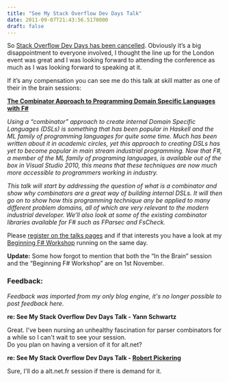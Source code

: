 ```yaml
---
title: "See My Stack Overflow Dev Days Talk"
date: 2011-09-07T21:43:56.5170000
draft: false
---
```


<p>So <a href="http://blog.stackoverflow.com/2011/09/devdays-2011-is-cancelled/">Stack Overflow Dev Days has been cancelled</a>. Obviously it’s a big disappointment to everyone involved, I thought the line up for the London event was great and I was looking forward to attending the conference as much as I was looking forward to speaking at it.</p>  <p>If it’s any compensation you can see me do this talk at skill matter as one of their in the brain sessions:</p>  <p><strong><a href="http://skillsmatter.com/podcast/scala/dsls-fsharp">The Combinator Approach to Programming Domain Specific Languages with F#</a></strong></p>  <p><em>Using a “combinator” approach to create internal Domain Specific Languages (DSLs) is something that has been popular in Haskell and the ML family of programming languages for quite some time. Much has been written about it in academic circles, yet this approach to creating DSLs has yet to become popular in main stream industrial programming. Now that F#, a member of the ML family of programing languages, is available out of the box in Visual Studio 2010, this means that these techniques are now much more accessible to programmers working in industry.</em></p>  <p><em>This talk will start by addressing the question of what is a combinator and show why combinators are a great way of building internal DSLs. It will then go on to show how this programming technique any be applied to many different problem domains, all of which are very relevant to the modern industrial developer. We’ll also look at some of the existing combinator libraries available for F# such as FParsec and FsCheck.</em></p>  <p>Please <a href="http://skillsmatter.com/podcast/scala/dsls-fsharp">register on the talks pages</a> and if that interests you have a look at my <a href="http://skillsmatter.com/course/scala/robert-pickerings-beginning-f-workshop/js-2102">Beginning F# Workshop</a> running on the same day.</p>  <p><strong>Update:</strong> Some how forgot to mention that both the “In the Brain” session and the “Beginning F# Workshop” are on 1st November.</p>

### Feedback:

*Feedback was imported from my only blog engine, it's no longer possible to post feedback here.*

**re: See My Stack Overflow Dev Days Talk - Yann Schwartz**

Great. I&#39;ve been nursing an unhealthy fascination for parser combinators for a while so I can&#39;t wait to see your session.<br />Do you plan on having a version of it for alt.net?

**re: See My Stack Overflow Dev Days Talk - [Robert Pickering](http://strangelights.com/blog)**

Sure, I&#39;ll do a alt.net.fr session if there is demand for it.

